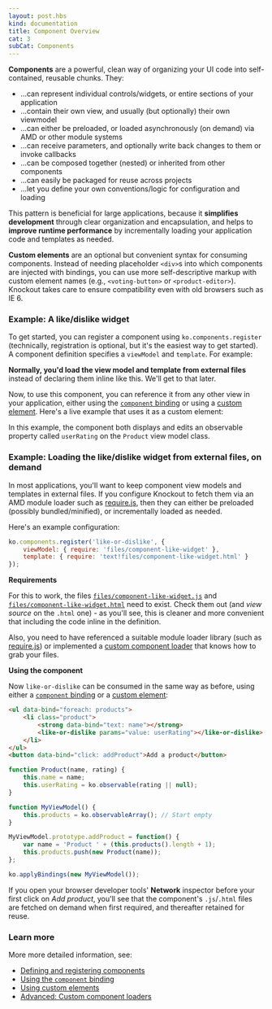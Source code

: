 ```yaml
---
layout: post.hbs
kind: documentation
title: Component Overview
cat: 3
subCat: Components
---
```


**Components** are a powerful, clean way of organizing your UI code into self-contained, reusable chunks. They:

 * ...can represent individual controls/widgets, or entire sections of your application
 * ...contain their own view, and usually (but optionally) their own viewmodel
 * ...can either be preloaded, or loaded asynchronously (on demand) via AMD or other module systems
 * ...can receive parameters, and optionally write back changes to them or invoke callbacks
 * ...can be composed together (nested) or inherited from other components
 * ...can easily be packaged for reuse across projects
 * ...let you define your own conventions/logic for configuration and loading

This pattern is beneficial for large applications, because it **simplifies development** through clear organization and encapsulation, and helps to **improve runtime performance** by incrementally loading your application code and templates as needed.

**Custom elements** are an optional but convenient syntax for consuming components. Instead of needing placeholder `<div>`s into which components are injected with bindings, you can use more self-descriptive markup with custom element names (e.g., `<voting-button>` or `<product-editor>`). Knockout takes care to ensure compatibility even with old browsers such as IE 6.

### Example: A like/dislike widget

To get started, you can register a component using `ko.components.register` (technically, registration is optional, but it's the easiest way to get started). A component definition specifies a `viewModel` and `template`. For example:

<live-example params='id: "component-like"'></live-example>

**Normally, you'd load the view model and template from external files** instead of declaring them inline like this. We'll get to that later.

Now, to use this component, you can reference it from any other view in your application, either using the [`component` binding](#component-binding) or using a [custom element](#component-custom-elements). Here's a live example that uses it as a custom element:

<live-example params='id: "component-overview"'></live-example>


In this example, the component both displays and edits an observable property called `userRating` on the `Product` view model class.

### Example: Loading the like/dislike widget from external files, on demand

In most applications, you'll want to keep component view models and templates in external files. If you configure Knockout to fetch them via an AMD module loader such as [require.js](http://requirejs.org/), then they can either be preloaded (possibly bundled/minified), or incrementally loaded as needed.

Here's an example configuration:

```javascript
ko.components.register('like-or-dislike', {
    viewModel: { require: 'files/component-like-widget' },
    template: { require: 'text!files/component-like-widget.html' }
});
```

**Requirements**

For this to work, the files [`files/component-like-widget.js`](files/component-like-widget.js) and [`files/component-like-widget.html`](files/component-like-widget.html) need to exist. Check them out (and *view source* on the `.html` one) - as you'll see, this is cleaner and more convenient that including the code inline in the definition.

Also, you need to have referenced a suitable module loader library (such as [require.js](http://requirejs.org/)) or implemented a [custom component loader](component-loaders.html) that knows how to grab your files.

**Using the component**

Now `like-or-dislike` can be consumed in the same way as before, using either a [`component` binding](#component-binding) or a [custom element](#component-custom-elements):


```html
<ul data-bind="foreach: products">
    <li class="product">
        <strong data-bind="text: name"></strong>
        <like-or-dislike params="value: userRating"></like-or-dislike>
    </li>
</ul>
<button data-bind="click: addProduct">Add a product</button>
```

```javascript
function Product(name, rating) {
    this.name = name;
    this.userRating = ko.observable(rating || null);
}

function MyViewModel() {
    this.products = ko.observableArray(); // Start empty
}

MyViewModel.prototype.addProduct = function() {
    var name = 'Product ' + (this.products().length + 1);
    this.products.push(new Product(name));
};

ko.applyBindings(new MyViewModel());
```

If you open your browser developer tools' **Network** inspector before your first click on *Add product*, you'll see that the component's `.js`/`.html` files are fetched on demand when first required, and thereafter retained for reuse.

### Learn more

More more detailed information, see:

 * [Defining and registering components](#component-registration)
 * [Using the `component` binding](#component-binding)
 * [Using custom elements](#component-custom-elements)
 * [Advanced: Custom component loaders](#component-loaders)
